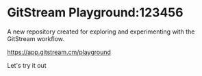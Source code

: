 # GitStream Playground:123456

A new repository created for exploring and experimenting with the GitStream workflow.

https://app.gitstream.cm/playground

Let's try it out
